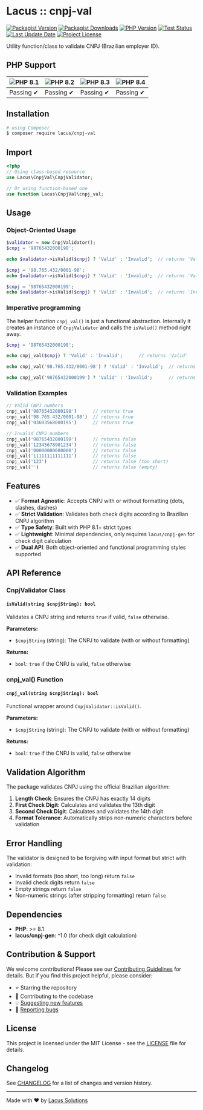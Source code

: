 # Lacus :: cnpj-val

[![Packagist Version](https://img.shields.io/packagist/v/lacus/cnpj-val)](https://packagist.org/packages/lacus/cnpj-val)
[![Packagist Downloads](https://img.shields.io/packagist/dm/lacus/cnpj-val)](https://packagist.org/packages/lacus/cnpj-val)
[![PHP Version](https://img.shields.io/packagist/php-v/lacus/cnpj-val)](https://www.php.net/)
[![Test Status](https://img.shields.io/github/actions/workflow/status/LacusSolutions/br-utils-php/ci.yml?label=ci/cd)](https://github.com/LacusSolutions/br-utils-php/actions)
[![Last Update Date](https://img.shields.io/github/last-commit/LacusSolutions/br-utils-php)](https://github.com/LacusSolutions/br-utils-php)
[![Project License](https://img.shields.io/github/license/LacusSolutions/br-utils-php)](https://github.com/LacusSolutions/br-utils-php/blob/main/LICENSE)

Utility function/class to validate CNPJ (Brazilian employer ID).

## PHP Support

| ![PHP 8.1](https://img.shields.io/badge/PHP-8.1-777BB4?logo=php&logoColor=white) | ![PHP 8.2](https://img.shields.io/badge/PHP-8.2-777BB4?logo=php&logoColor=white) | ![PHP 8.3](https://img.shields.io/badge/PHP-8.3-777BB4?logo=php&logoColor=white) | ![PHP 8.4](https://img.shields.io/badge/PHP-8.4-777BB4?logo=php&logoColor=white) |
|--- | --- | --- | --- |
| Passing ✔ | Passing ✔ | Passing ✔ | Passing ✔ |

## Installation

```bash
# using Composer
$ composer require lacus/cnpj-val
```

## Import

```php
<?php
// Using class-based resource
use Lacus\CnpjVal\CnpjValidator;

// Or using function-based one
use function Lacus\CnpjVal\cnpj_val;
```

## Usage

### Object-Oriented Usage

```php
$validator = new CnpjValidator();
$cnpj = '98765432000198';

echo $validator->isValid($cnpj) ? 'Valid' : 'Invalid';  // returns 'Valid'

$cnpj = '98.765.432/0001-98';
echo $validator->isValid($cnpj) ? 'Valid' : 'Invalid';  // returns 'Valid'

$cnpj = '98765432000199';
echo $validator->isValid($cnpj) ? 'Valid' : 'Invalid';  // returns 'Invalid'
```

### Imperative programming

The helper function `cnpj_val()` is just a functional abstraction. Internally it creates an instance of `CnpjValidator` and calls the `isValid()` method right away.

```php
$cnpj = '98765432000198';

echo cnpj_val($cnpj) ? 'Valid' : 'Invalid';      // returns 'Valid'

echo cnpj_val('98.765.432/0001-98') ? 'Valid' : 'Invalid';  // returns 'Valid'

echo cnpj_val('98765432000199') ? 'Valid' : 'Invalid';      // returns 'Invalid'
```

### Validation Examples

```php
// Valid CNPJ numbers
cnpj_val('98765432000198')      // returns true
cnpj_val('98.765.432/0001-98')  // returns true
cnpj_val('03603568000195')      // returns true

// Invalid CNPJ numbers
cnpj_val('98765432000199')      // returns false
cnpj_val('12345678901234')      // returns false
cnpj_val('00000000000000')      // returns false
cnpj_val('11111111111111')      // returns false
cnpj_val('123')                 // returns false (too short)
cnpj_val('')                    // returns false (empty)
```

## Features

- ✅ **Format Agnostic**: Accepts CNPJ with or without formatting (dots, slashes, dashes)
- ✅ **Strict Validation**: Validates both check digits according to Brazilian CNPJ algorithm
- ✅ **Type Safety**: Built with PHP 8.1+ strict types
- ✅ **Lightweight**: Minimal dependencies, only requires `lacus/cnpj-gen` for check digit calculation
- ✅ **Dual API**: Both object-oriented and functional programming styles supported

## API Reference

### CnpjValidator Class

#### `isValid(string $cnpjString): bool`

Validates a CNPJ string and returns `true` if valid, `false` otherwise.

**Parameters:**
- `$cnpjString` (string): The CNPJ to validate (with or without formatting)

**Returns:**
- `bool`: `true` if the CNPJ is valid, `false` otherwise

### cnpj_val() Function

#### `cnpj_val(string $cnpjString): bool`

Functional wrapper around `CnpjValidator::isValid()`.

**Parameters:**
- `$cnpjString` (string): The CNPJ to validate (with or without formatting)

**Returns:**
- `bool`: `true` if the CNPJ is valid, `false` otherwise

## Validation Algorithm

The package validates CNPJ using the official Brazilian algorithm:

1. **Length Check**: Ensures the CNPJ has exactly 14 digits
2. **First Check Digit**: Calculates and validates the 13th digit
3. **Second Check Digit**: Calculates and validates the 14th digit
4. **Format Tolerance**: Automatically strips non-numeric characters before validation

## Error Handling

The validator is designed to be forgiving with input format but strict with validation:

- Invalid formats (too short, too long) return `false`
- Invalid check digits return `false`
- Empty strings return `false`
- Non-numeric strings (after stripping formatting) return `false`

## Dependencies

- **PHP**: >= 8.1
- **lacus/cnpj-gen**: ^1.0 (for check digit calculation)

## Contribution & Support

We welcome contributions! Please see our [Contributing Guidelines](https://github.com/LacusSolutions/br-utils-php/blob/main/CONTRIBUTING.md) for details. But if you find this project helpful, please consider:

- ⭐ Starring the repository
- 🤝 Contributing to the codebase
- 💡 [Suggesting new features](https://github.com/LacusSolutions/br-utils-php/issues)
- 🐛 [Reporting bugs](https://github.com/LacusSolutions/br-utils-php/issues)

## License

This project is licensed under the MIT License - see the [LICENSE](https://github.com/LacusSolutions/br-utils-php/blob/main/LICENSE) file for details.

## Changelog

See [CHANGELOG](https://github.com/LacusSolutions/br-utils-php/blob/main/packages/cnpj-val/CHANGELOG.md) for a list of changes and version history.

---

Made with ❤️ by [Lacus Solutions](https://github.com/LacusSolutions)
